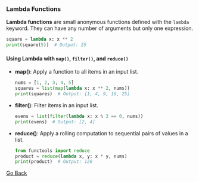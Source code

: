 ### Lambda Functions

**Lambda functions** are small anonymous functions defined with the `lambda` keyword. They can have any number of arguments but only one expression.

```python
square = lambda x: x ** 2
print(square(5))  # Output: 25
```

#### Using Lambda with `map()`, `filter()`, and `reduce()`

- **map()**: Apply a function to all items in an input list.

  ```python
  nums = [1, 2, 3, 4, 5]
  squares = list(map(lambda x: x ** 2, nums))
  print(squares)  # Output: [1, 4, 9, 16, 25]
  ```

- **filter()**: Filter items in an input list.

  ```python
  evens = list(filter(lambda x: x % 2 == 0, nums))
  print(evens)  # Output: [2, 4]
  ```

- **reduce()**: Apply a rolling computation to sequential pairs of values in a list.

  ```python
  from functools import reduce
  product = reduce(lambda x, y: x * y, nums)
  print(product)  # Output: 120
  ```

[Go Back](javascript:history.go(-1))